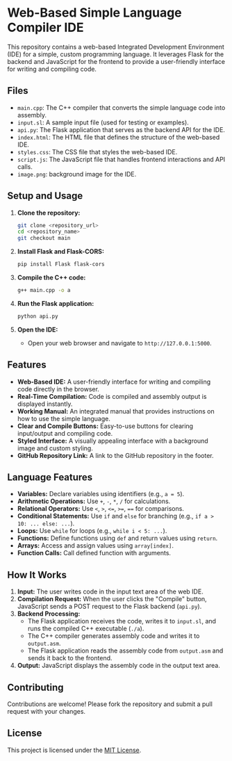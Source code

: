 # Web-Based Simple Language Compiler IDE

This repository contains a web-based Integrated Development Environment (IDE) for a simple, custom programming language. It leverages Flask for the backend and JavaScript for the frontend to provide a user-friendly interface for writing and compiling code.

## Files

* `main.cpp`: The C++ compiler that converts the simple language code into assembly.
* `input.sl`: A sample input file (used for testing or examples).
* `api.py`: The Flask application that serves as the backend API for the IDE.
* `index.html`: The HTML file that defines the structure of the web-based IDE.
* `styles.css`: The CSS file that styles the web-based IDE.
* `script.js`: The JavaScript file that handles frontend interactions and API calls.
* `image.png`: background image for the IDE.

## Setup and Usage

1.  **Clone the repository:**
    ```bash
    git clone <repository_url>
    cd <repository_name>
    git checkout main
    ```

2.  **Install Flask and Flask-CORS:**
    ```bash
    pip install Flask flask-cors
    ```

3.  **Compile the C++ code:**
    ```bash
    g++ main.cpp -o a
    ```

4.  **Run the Flask application:**
    ```bash
    python api.py
    ```

5.  **Open the IDE:**
    * Open your web browser and navigate to `http://127.0.0.1:5000`.

## Features

* **Web-Based IDE:** A user-friendly interface for writing and compiling code directly in the browser.
* **Real-Time Compilation:** Code is compiled and assembly output is displayed instantly.
* **Working Manual:** An integrated manual that provides instructions on how to use the simple language.
* **Clear and Compile Buttons:** Easy-to-use buttons for clearing input/output and compiling code.
* **Styled Interface:** A visually appealing interface with a background image and custom styling.
* **GitHub Repository Link:** A link to the GitHub repository in the footer.

## Language Features

* **Variables:** Declare variables using identifiers (e.g., `a = 5`).
* **Arithmetic Operations:** Use `+`, `-`, `*`, `/` for calculations.
* **Relational Operators:** Use `<`, `>`, `<=`, `>=`, `==` for comparisons.
* **Conditional Statements:** Use `if` and `else` for branching (e.g., `if a > 10: ... else: ...`).
* **Loops:** Use `while` for loops (e.g., `while i < 5: ...`).
* **Functions:** Define functions using `def` and return values using `return`.
* **Arrays:** Access and assign values using `array[index]`.
* **Function Calls:** Call defined function with arguments.

## How It Works

1.  **Input:** The user writes code in the input text area of the web IDE.
2.  **Compilation Request:** When the user clicks the "Compile" button, JavaScript sends a POST request to the Flask backend (`api.py`).
3.  **Backend Processing:**
    * The Flask application receives the code, writes it to `input.sl`, and runs the compiled C++ executable (`./a`).
    * The C++ compiler generates assembly code and writes it to `output.asm`.
    * The Flask application reads the assembly code from `output.asm` and sends it back to the frontend.
4.  **Output:** JavaScript displays the assembly code in the output text area.

## Contributing

Contributions are welcome! Please fork the repository and submit a pull request with your changes.

## License

This project is licensed under the [MIT License](LICENSE).